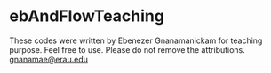 # ebAndFlowTeaching
These codes were written by Ebenezer Gnanamanickam for teaching purpose. Feel free to use. Please do not remove the attributions.
gnanamae@erau.edu
